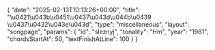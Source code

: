 {
    "date": "2025-02-13T10:13:26+00:00",
    "title": "\u0421\u043b\u0451\u0437\u043d\u044b\u0439 \u0437\u0432\u043e\u043d",
    "type": "miscellaneous",
    "layout": "songpage",
    "params": {
        "id": "sleznyj",
        "tonality": "Hm",
        "year": "1981",
        "chordsStartAt": 50,
        "textFinishAtLine": 100
    }
}